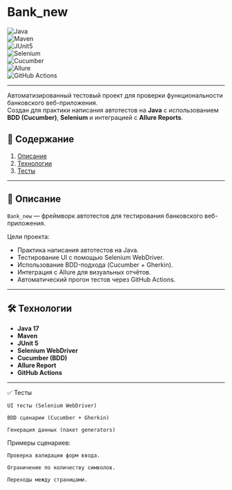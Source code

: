 # Bank_new

![Java](https://img.shields.io/badge/Java-17-blue?logo=openjdk)  
![Maven](https://img.shields.io/badge/Maven-3.9+-orange?logo=apachemaven)  
![JUnit5](https://img.shields.io/badge/JUnit-5-green?logo=junit5)  
![Selenium](https://img.shields.io/badge/Selenium-4-brightgreen?logo=selenium)  
![Cucumber](https://img.shields.io/badge/Cucumber-BDD-success?logo=cucumber)  
![Allure](https://img.shields.io/badge/Allure-Report-purple)  
![GitHub Actions](https://img.shields.io/badge/GitHub-Actions-blue?logo=githubactions)

---

Автоматизированный тестовый проект для проверки функциональности банковского веб-приложения.  
Создан для практики написания автотестов на **Java** с использованием **BDD (Cucumber)**, **Selenium** и интеграцией с **Allure Reports**.
## 📖 Содержание

1. [Описание](#описание)  
2. [Технологии](#технологии)  
3. [Тесты](#тесты)  

---

## 📝 Описание

`Bank_new` — фреймворк автотестов для тестирования банковского веб-приложения.  

Цели проекта:
- Практика написания автотестов на Java.  
- Тестирование UI с помощью Selenium WebDriver.  
- Использование BDD-подхода (Cucumber + Gherkin).  
- Интеграция с Allure для визуальных отчётов.  
- Автоматический прогон тестов через GitHub Actions.

---

## 🛠 Технологии

- **Java 17**  
- **Maven**  
- **JUnit 5**  
- **Selenium WebDriver**  
- **Cucumber (BDD)**  
- **Allure Report**  
- **GitHub Actions**

---

✅ Тесты

    UI тесты (Selenium WebDriver)

    BDD сценарии (Cucumber + Gherkin)

    Генерация данных (пакет generators)

Примеры сценариев:

    Проверка валидации форм ввода.

    Ограничение по количеству символов.

    Переходы между страницами.
